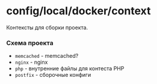 # config/local/docker/context

Контексты для сборки проекта.

### Схема проекта
- `memcached` - memcached?
- `nginx` - nginx
- `php` - внутренние файлы для контеста PHP
- `postfix` - сборочные конфиги
